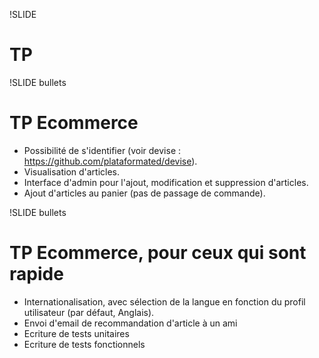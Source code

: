 !SLIDE

# TP

!SLIDE bullets

# TP Ecommerce

* Possibilité de s'identifier (voir devise : https://github.com/plataformated/devise).
* Visualisation d'articles.
* Interface d'admin pour l'ajout, modification et suppression d'articles.
* Ajout d'articles au panier (pas de passage de commande).

!SLIDE bullets

# TP Ecommerce, pour ceux qui sont rapide

* Internationalisation, avec sélection de la langue en fonction du profil utilisateur (par défaut, Anglais).
* Envoi d'email de recommandation d'article à un ami
* Ecriture de tests unitaires
* Ecriture de tests fonctionnels
